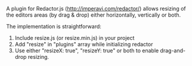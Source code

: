 A plugin for Redactor.js (http://imperavi.com/redactor/) allows resizing of the editors areas (by drag & drop) either horizontally, vertically or both.

The implementation is straightforward:

1. Include resize.js (or resize.min.js) in your project
2. Add "resize" in "plugins" array while initializing redactor
3. Use either "resizeX: true", "resizeY: true" or both to enable drag-and-drop resizing.
